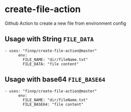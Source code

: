 # create-file-action
Github Action to create a new file from environment config

## Usage with String `FILE_DATA`

```workflow
- uses: "finnp/create-file-action@master"
      env:
        FILE_NAME: "dir/fileName.txt"
        FILE_DATA: "file content"
```

## Usage with base64 `FILE_BASE64`

```workflow
- uses: "finnp/create-file-action@master"
      env:
        FILE_NAME: "dir/fileName.txt"
        FILE_BASE64: "file content"
```
